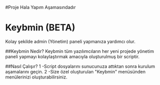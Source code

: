 #Proje Hala Yapım Aşamasındadır

# Keybmin (BETA)
Kolay şekilde admin (Yönetim) paneli yapmanıza yardımcı olur.

##Keybmin Nedir?
Keybmin tüm yazılımcıların her yeni projede yönetim paneli yapmayı kolaylaştırmak amacıyla oluşturulmuş bir scriptir.

##Nasıl Çalışır?
1 -Script dosyalarını sunucunuza attıktan sonra kurulum aşamalarını geçin.
2 -Size özel oluşturulan "Keybmin" menüsünden menülerinizi oluşturabilirsiniz.